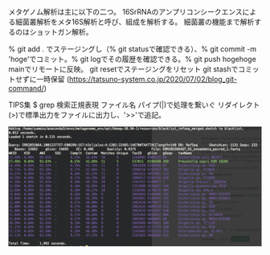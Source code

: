 メタゲノム解析は主に以下の二つ。
16SrRNAのアンプリコンシークエンスによる細菌叢解析をメタ16S解析と呼び、組成を解析する。
細菌叢の機能まで解析するのはショットガン解析。

% git add . でステージングし（% git statusで確認できる）、% git commit -m 'hoge'でコミット。% git logでその履歴を確認できる。% git push hogehoge mainでリモートに反映。
git resetでステージングをリセット
git stashでコミットせずに一時保留
(https://tatsuno-system.co.jp/2020/07/02/blog_git-command/)

TIPS集
$ grep 検索正規表現 ファイル名
パイプ(|)で処理を繋いぐ
リダイレクト(>)で標準出力をファイルに出力し、'>>'で追記。

![sendsketch_image](https://github.com/yuto1352/hiroshima2022/blob/images/Screenshot.png)